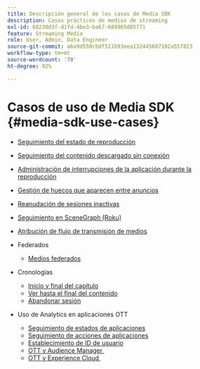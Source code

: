 ```yaml
---
title: Descripción general de los casos de Media SDK
description: Casos prácticos de medios de streaming
exl-id: 68230d3f-d1fd-4be3-ba67-689965d85771
feature: Streaming Media
role: User, Admin, Data Engineer
source-git-commit: a6a9d550cbdf511b93eea132445607102a557823
workflow-type: tm+mt
source-wordcount: '78'
ht-degree: 92%

---
```


# Casos de uso de Media SDK {#media-sdk-use-cases}

* [Seguimiento del estado de reproducción](/help/use-cases/player-state-tracking/player-state-overview.md)
* [Seguimiento del contenido descargado sin conexión](/help/use-cases/track-downloaded-content.md)
* [Administración de interrupciones de la aplicación durante la reproducción](/help/use-cases/cookbook/app-interrupts.md)
* [Gestión de huecos que aparecen entre anuncios](/help/use-cases/cookbook/fix-ad-play-ad.md)
* [Reanudación de sesiones inactivas](/help/use-cases/cookbook/resuming-inactive.md)
* [Seguimiento en SceneGraph (Roku)](/help/use-cases/cookbook/sdk-track-scenegraph.md)
* [Atribución de flujo de transmisión de medios](/help/use-cases/media-analytics-cookbook/media-dimensions.md)

* Federados
   * [Medios federados](/help/use-cases/federated-media.md)

* Cronologías
   * [Inicio y final del capítulo](/help/use-cases/timelines/chapter-start-end.md)
   * [Ver hasta el final del contenido](/help/use-cases/timelines/view-to-end-of-content.md)
   * [Abandonar sesión](/help/use-cases/timelines/user-abandons-session.md)

* Uso de Analytics en aplicaciones OTT
   * [Seguimiento de estados de aplicaciones](/help/use-cases/analytics-with-ott/track-app-states.md)
   * [Seguimiento de acciones de aplicaciones](/help/use-cases/analytics-with-ott/track-app-actions.md)
   * [Establecimiento de ID de usuario](/help/use-cases/analytics-with-ott/set-user-ids.md)
   * [OTT y Audience Manager &#x200B;](/help/use-cases/analytics-with-ott/ott-am.md)
   * [OTT y Experience Cloud &#x200B;](/help/use-cases/analytics-with-ott/ott-experience-cloud.md)
